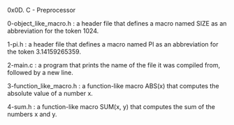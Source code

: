0x0D. C - Preprocessor

0-object_like_macro.h : a header file that defines a macro named SIZE as an abbreviation for the token 1024.

1-pi.h : a header file that defines a macro named PI as an abbreviation for the token 3.14159265359.

2-main.c : a program that prints the name of the file it was compiled from, followed by a new line.

3-function_like_macro.h : a function-like macro ABS(x) that computes the absolute value of a number x.

4-sum.h : a function-like macro SUM(x, y) that computes the sum of the numbers x and y.



